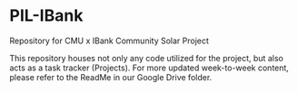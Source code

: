 # PIL-IBank
Repository for CMU x IBank Community Solar Project

This repository houses not only any code utilized for the project, but also acts as a task tracker (Projects). For more updated week-to-week content, please refer to the ReadMe in our Google Drive folder. 
